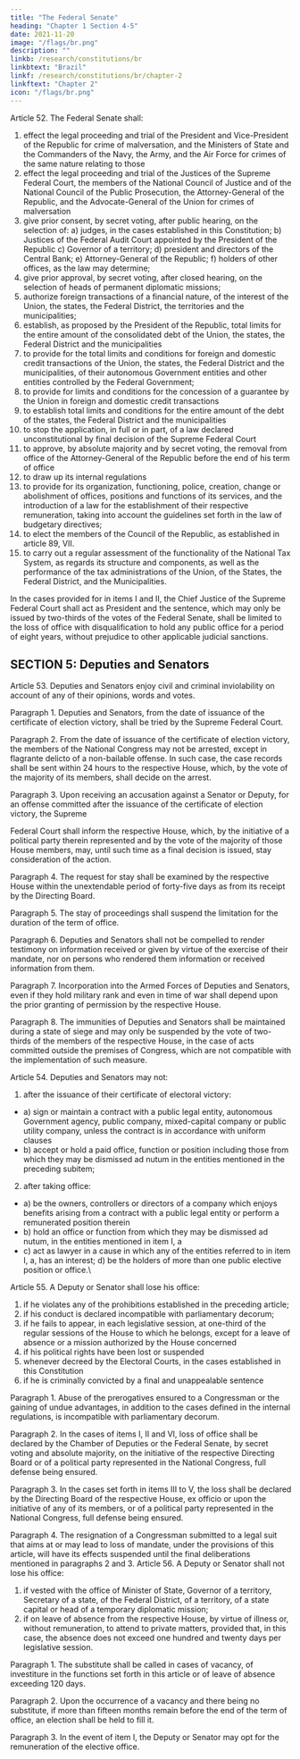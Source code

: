 ```yaml
---
title: "The Federal Senate"
heading: "Chapter 1 Section 4-5"
date: 2021-11-20
image: "/flags/br.png"
description: ""
linkb: /research/constitutions/br
linkbtext: "Brazil"
linkf: /research/constitutions/br/chapter-2
linkftext: "Chapter 2"
icon: "/flags/br.png"
---
```



Article 52. The Federal Senate shall:

1. effect the legal proceeding and trial of the President and Vice-President of the Republic for crime of malversation, and the Ministers of State and the Commanders of the Navy, the Army, and the Air Force for crimes of the same nature relating to those
2. effect the legal proceeding and trial of the Justices of the Supreme Federal Court, the members of the National Council of Justice and of the National Council of the Public Prosecution, the Attorney-General of the Republic, and the Advocate-General of the Union for crimes of malversation
3. give prior consent, by secret voting, after public hearing, on the selection of:
a) judges, in the cases established in this Constitution;
b) Justices of the Federal Audit Court appointed by the President of the Republic
c) Governor of a territory;
d) president and directors of the Central Bank;
e) Attorney-General of the Republic;
f) holders of other offices, as the law may determine;
4. give prior approval, by secret voting, after closed hearing, on the
selection of heads of permanent diplomatic missions;
5. authorize foreign transactions of a financial nature, of the interest of the
Union, the states, the Federal District, the territories and the municipalities;
6. establish, as proposed by the President of the Republic, total limits
for the entire amount of the consolidated debt of the Union, the states, the Federal
District and the municipalities
7.   to provide for the total limits and conditions for foreign and domestic credit transactions of the Union, the states, the Federal District and the municipalities, of their autonomous Government entities and other entities controlled by the Federal Government;
8.    to provide for limits and conditions for the concession of a guarantee by the Union in foreign and domestic credit transactions
9.  to establish total limits and conditions for the entire amount of the debt of the states, the Federal District and the municipalities
10.  to stop the application, in full or in part, of a law declared unconstitutional by final decision of the Supreme Federal Court
11.  to approve, by absolute majority and by secret voting, the removal from
office of the Attorney-General of the Republic before the end of his term of office
13.  to draw up its internal regulations
13.   to provide for its organization, functioning, police, creation, change or
abolishment of offices, positions and functions of its services, and the introduction
of a law for the establishment of their respective remuneration, taking into account
the guidelines set forth in the law of budgetary directives;
14. to elect the members of the Council of the Republic, as established in
article 89, VII.
15. to carry out a regular assessment of the functionality of the National Tax System, as regards its structure and components, as well as the performance of the tax administrations of the Union, of the States, the Federal District, and the Municipalities.

In the cases provided for in items I and II, the Chief Justice of the Supreme Federal Court shall act as President and the sentence, which may only be issued by two-thirds of the votes of the Federal Senate, shall be limited to the loss of office with disqualification to hold any public office for a period of eight years, without prejudice to other applicable judicial sanctions.


## SECTION 5: Deputies and Senators

Article 53. Deputies and Senators enjoy civil and criminal inviolability on account
of any of their opinions, words and votes.

Paragraph 1. Deputies and Senators, from the date of issuance of the certificate
of election victory, shall be tried by the Supreme Federal Court.

Paragraph 2. From the date of issuance of the certificate of election victory, the members of the National Congress may not be arrested, except in flagrante delicto of a non-bailable offense. In such case, the case records shall be sent within 24 hours to the respective House, which, by the vote of the majority of its members, shall decide on the arrest.

Paragraph 3. Upon receiving an accusation against a Senator or Deputy, for an offense committed after the issuance of the certificate of election victory, the Supreme

Federal Court shall inform the respective House, which, by the initiative of a political party therein represented and by the vote of the majority of those House members, may, until such time as a final decision is issued, stay consideration of the action. 

Paragraph 4. The request for stay shall be examined by the respective House within the unextendable period of forty-five days as from its receipt by the Directing Board. 

Paragraph 5. The stay of proceedings shall suspend the limitation for the duration of the term of office.

Paragraph 6. Deputies and Senators shall not be compelled to render testimony on information received or given by virtue of the exercise of their mandate, nor on persons who rendered them information or received information from them.

Paragraph 7. Incorporation into the Armed Forces of Deputies and Senators, even if they hold military rank and even in time of war shall depend upon the prior granting of permission by the respective House.

Paragraph 8. The immunities of Deputies and Senators shall be maintained during a state of siege and may only be suspended by the vote of two-thirds of the members of the respective House, in the case of acts committed outside the premises of Congress, which are not compatible with the implementation of such measure.


Article 54. Deputies and Senators may not:

1. after the issuance of their certificate of electoral victory:
- a) sign or maintain a contract with a public legal entity, autonomous Government agency, public company, mixed-capital company or public utility company, unless the contract is in accordance with uniform clauses
- b) accept or hold a paid office, function or position including those from which they may be dismissed ad nutum in the entities mentioned in the preceding subitem;

2.  after taking office:
- a) be the owners, controllers or directors of a company which enjoys benefits arising from a contract with a public legal entity or perform a remunerated position therein
- b) hold an office or function from which they may be dismissed ad nutum, in the entities mentioned in item I, a
- c) act as lawyer in a cause in which any of the entities referred to in item I, a, has an interest;
d) be the holders of more than one public elective position or office.\


Article 55. A Deputy or Senator shall lose his office:
1. if he violates any of the prohibitions established in the preceding article;
2.  if his conduct is declared incompatible with parliamentary decorum;
3.   if he fails to appear, in each legislative session, at one-third of the regular sessions of the House to which he belongs, except for a leave of absence or a mission authorized by the House concerned
4. if his political rights have been lost or suspended
5. whenever decreed by the Electoral Courts, in the cases established in this Constitution
6.  if he is criminally convicted by a final and unappealable sentence

Paragraph 1. Abuse of the prerogatives ensured to a Congressman or the gaining of undue advantages, in addition to the cases defined in the internal regulations, is incompatible with parliamentary decorum.

Paragraph 2. In the cases of items I, II and VI, loss of office shall be declared by the Chamber of Deputies or the Federal Senate, by secret voting and absolute majority, on the initiative of the respective Directing Board or of a political party represented in the National Congress, full defense being ensured.

Paragraph 3. In the cases set forth in items III to V, the loss shall be declared by the Directing Board of the respective House, ex officio or upon the initiative of any of its members, or of a political party represented in the National Congress, full defense being ensured.

Paragraph 4. The resignation of a Congressman submitted to a legal suit that aims
at or may lead to loss of mandate, under the provisions of this article, will have its
effects suspended until the final deliberations mentioned in paragraphs 2 and 3.
Article 56. A Deputy or Senator shall not lose his office:

1. if vested with the office of Minister of State, Governor of a territory, Secretary of a state, of the Federal District, of a territory, of a state capital or head of a temporary diplomatic mission;
2.  if on leave of absence from the respective House, by virtue of illness or, without remuneration, to attend to private matters, provided that, in this case, the absence does not exceed one hundred and twenty days per legislative session. 

Paragraph 1. The substitute shall be called in cases of vacancy, of investiture in the functions set forth in this article or of leave of absence exceeding 120 days.

Paragraph 2. Upon the occurrence of a vacancy and there being no substitute, if more than fifteen months remain before the end of the term of office, an election shall be held to fill it.

Paragraph 3. In the event of item I, the Deputy or Senator may opt for the remuneration of the elective office.
